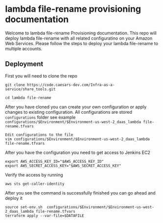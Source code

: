 # lambda file-rename provisioning documentation

Welcome to lambda file-rename Provisioning documentation. This repo will deploy lambda file-rename with all related configuratino on your Amazon Web Services. Please follow the steps to deploy your lambda file-rename to multiple accounts. 

## Deployment
First you will need to  clone the repo
```
git clone https://code.caesars-dev.com/Infra-as-a-service/share_tools.git
```

```
cd lambda file-rename
```

After you have cloned you can create your own configuration or apply changes to existing configuration. All configurations are stored `configurations` folder see example `configurations/$Environment/$Environment-us-west-2_daas_lambda file-rename.tfvars`
```
Edit configurations to the file
vim configurations/$Environment/$Environment-us-west-2_daas_lambda file-rename.tfvars
```

After you have the configuration you need to get access to Jenkins EC2
```
export AWS_ACCESS_KEY_ID="$AWS_ACCESS_KEY_ID"
export AWS_SECRET_ACCESS_KEY="$AWS_SECRET_ACCESS_KEY"
```

Verify the access by running 
```
aws sts get-caller-identity
```


After you see the command is successfully finished you can go ahead and deploy it
```
source set-env.sh  configurations/$Environment/$Environment-us-west-2_daas_lambda file-rename.tfvars
terraform apply --var-file=$DATAFILE
```